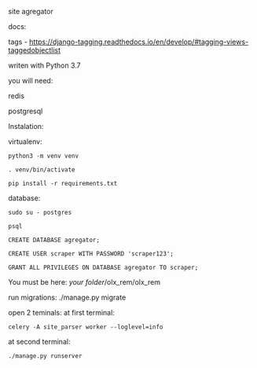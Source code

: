 site agregator

docs:

tags - https://django-tagging.readthedocs.io/en/develop/#tagging-views-taggedobjectlist

writen with Python 3.7

you will need:

redis

postgresql

Instalation:

virtualenv:

`python3 -m venv venv`

`. venv/bin/activate`

`pip install -r requirements.txt`

database:

`sudo su - postgres`

`psql`

`CREATE DATABASE agregator;`

`CREATE USER scraper WITH PASSWORD 'scraper123';`

`GRANT ALL PRIVILEGES ON DATABASE agregator TO scraper;`

You must be here: *your folder*/olx_rem/olx_rem

run migrations: ./manage.py migrate

open 2 teminals: at first terminal:
 
 `celery -A site_parser worker --loglevel=info` 
 
at second terminal: 

`./manage.py runserver`